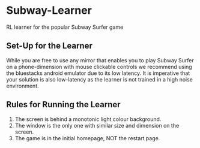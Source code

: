 # Subway-Learner
RL learner for the popular Subway Surfer game

## Set-Up for the Learner ##
While you are free to use any mirror that enables you to play Subway Surfer on a phone-dimension
with mouse clickable controls we recommend using the bluestacks android emulator due to its low
latency. It is imperative that your solution is also low-latency as the learner is not trained in 
a high noise environment.

## Rules for Running the Learner ##
1. The screen is behind a monotonic light colour background.
2. The window is the only one with similar size and dimension on the screen.
3. The game is in the initial homepage, NOT the restart page.
   
